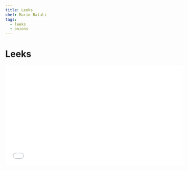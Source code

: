 ```yaml
---
title: Leeks
chef: Mario Batali
tags:
  - leeks
  - onions
---
```


# Leeks

<iframe width="560" height="315" src="//www.youtube.com/embed/5eM3Uw-R7DE" frameborder="0" allowfullscreen></iframe>
